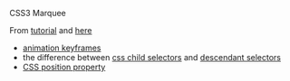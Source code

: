 CSS3 Marquee

From [tutorial](https://teamtreehouse.com/library/creating-a-css-marquee-2) and [here](http://codepen.io/nickpettit/pen/IsqBG)

* [animation keyframes](https://css-tricks.com/snippets/css/keyframe-animation-syntax/)
* the difference between [css child selectors](https://developer.mozilla.org/en-US/docs/Web/CSS/Child_selectors) and [descendant selectors](https://developer.mozilla.org/en-US/docs/Web/CSS/Descendant_selectors)
* [CSS position property](http://www.w3schools.com/css/css_positioning.asp)